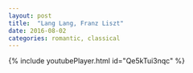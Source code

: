 ```yaml
---
layout: post
title:  "Lang Lang, Franz Liszt"
date: 2016-08-02
categories: romantic, classical
---
```

{% include youtubePlayer.html id="Qe5kTui3nqc" %}
